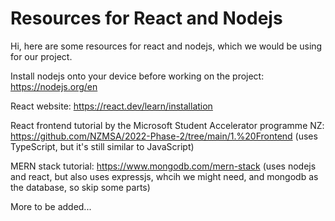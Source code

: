 
# Resources for React and Nodejs

Hi, here are some resources for react and nodejs, which we would be using for our project.

Install nodejs onto your device before working on the project: https://nodejs.org/en

React website: https://react.dev/learn/installation

React frontend tutorial by the Microsoft Student Accelerator programme NZ: https://github.com/NZMSA/2022-Phase-2/tree/main/1.%20Frontend (uses TypeScript, but it's still similar to JavaScript)

MERN stack tutorial: https://www.mongodb.com/mern-stack (uses nodejs and react, but also uses expressjs, whcih we might need, and mongodb as the database, so skip some parts)

More to be added...